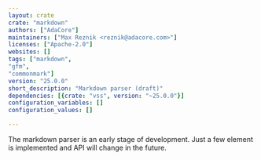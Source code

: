 ```yaml
---
layout: crate
crate: "markdown"
authors: ["AdaCore"]
maintainers: ["Max Reznik <reznik@adacore.com>"]
licenses: ["Apache-2.0"]
websites: []
tags: ["markdown",
"gfm",
"commonmark"]
version: "25.0.0"
short_description: "Markdown parser (draft)"
dependencies: [{crate: "vss", version: "~25.0.0"}]
configuration_variables: []
configuration_values: []

---
```

The markdown parser is an early stage of development. Just a few element is implemented and API will change in the future.

